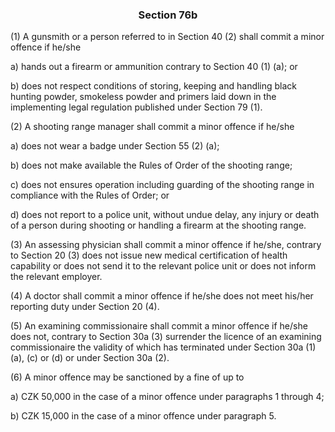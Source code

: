 ### <a name="section_76b"></a><p align="center">Section 76b</p>

(1) A gunsmith or a person referred to in Section 40 (2) shall commit a minor offence if he/she

a) hands out a firearm or ammunition contrary to Section 40 (1) (a); or

b) does not respect conditions of storing, keeping and handling black hunting powder, smokeless powder and primers laid down in the implementing legal regulation published under Section 79 (1).

(2) A shooting range manager shall commit a minor offence if he/she

a) does not wear a badge under Section 55 (2) (a);

b) does not make available the Rules of Order of the shooting range;

c) does not ensures operation including guarding of the shooting range in compliance with the Rules of Order; or

d) does not report to a police unit, without undue delay, any injury or death of a person during shooting or handling a firearm at the shooting range.

(3) An assessing physician shall commit a minor offence if he/she, contrary to Section 20 (3) does not issue new medical certification of health capability or does not send it to the relevant police unit or does not inform the relevant employer.

(4) A doctor shall commit a minor offence if he/she does not meet his/her reporting duty under Section 20 (4).

(5) An examining commissionaire shall commit a minor offence if he/she does not, contrary to Section 30a (3) surrender the licence of an examining commissionaire the validity of which has terminated under Section 30a (1) (a), (c) or (d) or under Section 30a (2).

(6) A minor offence may be sanctioned by a fine of up to

a) CZK 50,000 in the case of a minor offence under paragraphs 1 through 4;

b) CZK 15,000 in the case of a minor offence under paragraph 5.

